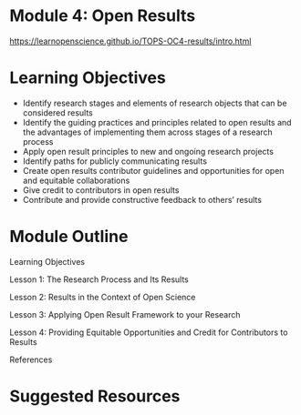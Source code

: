 

# Module 4: Open Results
https://learnopenscience.github.io/TOPS-OC4-results/intro.html

# Learning Objectives
* Identify research stages and elements of research objects that can be considered results
* Identify the guiding practices and principles related to open results and the advantages of implementing them across stages of a research process
* Apply open result principles to new and ongoing research projects
* Identify paths for publicly communicating results
* Create open results contributor guidelines and opportunities for open and equitable collaborations
* Give credit to contributors in open results
* Contribute and provide constructive feedback to others’ results

# Module Outline 
Learning Objectives

Lesson 1: The Research Process and Its Results

Lesson 2: Results in the Context of Open Science

Lesson 3: Applying Open Result Framework to your Research

Lesson 4: Providing Equitable Opportunities and Credit for Contributors to Results

References

# Suggested Resources 


